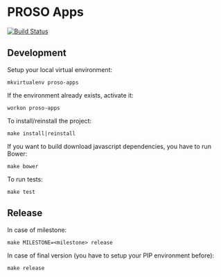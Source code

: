 # PROSO Apps

[![Build Status](https://travis-ci.org/adaptive-learning/proso-apps.png)](https://travis-ci.org/adaptive-learning/proso-apps)

## Development

Setup your local virtual environment:

	mkvirtualenv proso-apps

If the environment already exists, activate it:

	workon proso-apps

To install/reinstall the project:

	make install|reinstall

If you want to build download javascript dependencies, you have to run Bower:

	make bower

To run tests:

	make test

## Release

In case of milestone:

	make MILESTONE=<milestone> release

In case of final version (you have to setup your PIP environment before):

	make release



